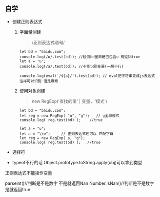 <!--
 * @Author: ZYH
 * @Email: 1522302196@qq.com
 * @GiteeId: colincclala
 * @Date: 2022-04-02 14:11:49
 * @LastEditTime: 2022-04-30 15:46:07
 * @Description: 
 * 
-->
## 自学


- 创建正则表达式  

    1. 字面量创建  
        > /正则表达式语句/
        ```
        let bd = "baidu.com";
        console.log(/u/.test(bd)); //检测bd里面是否包含u 有返回true
        let a = 'u';
        console.log(/a/.test(bd)); //不能识别变量(一般不行)

        console.log(eval('/${a}/').test(bd)); // eval把字符串变成js表达式  这样可以识别 但是麻烦
        ```
    2. 使用对象创建    
        > new RegExp('查找的值' | 变量，'模式')
        ```
        let bd = "baidu.com";
        let reg = new RegExp( "u", "g");   // g全局模式
        console.log( reg.test(bd) );    //true

        let a = "u";
        let a = "\\w";     // 正则表达式也可以 匹配字母
        let reg = new RegExp( a, "g");
        console.log( reg.test(bd) );   //true
        ```

- 选择符

- typeof不行的话 Object.prototype.toString.apply(obj)可以拿到类型










正则表达式不能操作变量

parseint()//判断是不是数字 不是就返回Nan
Number.isNan()//判断是不是数字 是就返回true